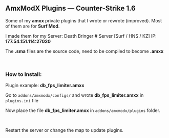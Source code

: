 ## AmxModX Plugins — Counter-Strike 1.6

Some of my **amxx** private plugins that I wrote or rewrote (improved). Most of them are for **Surf Mod**.

I made them for my Server:
Death Bringer # Server [Surf / HNS / KZ] IP: **177.54.151.114:27020**

The **.sma** files are the source code, need to be compiled to become **.amxx**

<br>

### How to Install:

Plugin example: **db_fps_limiter.amxx**

Go to `addons/amxmodx/configs/` and wrote **db_fps_limiter.amxx** in `plugins.ini` file

Now place the file **db_fps_limiter.amxx**  in `addons/amxmodx/plugins` folder.

<br>

Restart the server or change the map to update plugins.